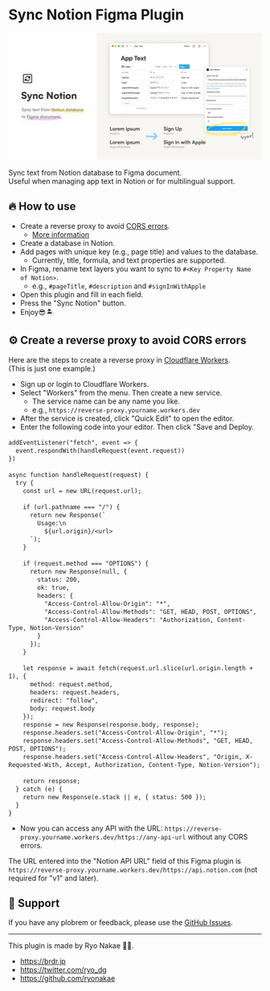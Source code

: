 # Sync Notion Figma Plugin

![](./cover.png)

Sync text from Notion database to Figma document.  
Useful when managing app text in Notion or for multilingual support.

## 🔥 How to use

- Create a reverse proxy to avoid [CORS errors](https://developer.mozilla.org/en-US/docs/Web/HTTP/CORS/Errors).
  - [More information](#-create-a-reverse-proxy-to-avoid-cors-errors)
- Create a database in Notion.
- Add pages with unique key (e.g., page title) and values to the database.
  - Currently, title, formula, and text properties are supported.
- In Figma, rename text layers you want to sync to `#<Key Property Name of Notion>`.
  - e.g., `#pageTitle`, `#description` and `#signInWithApple`
- Open this plugin and fill in each field.
- Press the "Sync Notion" button.
- Enjoy😎🏝

## ⚙️ Create a reverse proxy to avoid CORS errors

Here are the steps to create a reverse proxy in [Cloudflare Workers](https://workers.cloudflare.com/).  
(This is just one example.)

- Sign up or login to Cloudflare Workers.
- Select "Workers" from the menu. Then create a new service.
  - The service name can be any name you like.
  - e.g., `https://reverse-proxy.yourname.workers.dev`
- After the service is created, click "Quick Edit" to open the editor.
- Enter the following code into your editor. Then click "Save and Deploy.

```
addEventListener("fetch", event => {
  event.respondWith(handleRequest(event.request))
})

async function handleRequest(request) {
  try {
    const url = new URL(request.url);

    if (url.pathname === "/") {
      return new Response(`
        Usage:\n
          ${url.origin}/<url>
      `);
    }

    if (request.method === "OPTIONS") {
      return new Response(null, {
        status: 200,
        ok: true,
        headers: {
          "Access-Control-Allow-Origin": "*",
          "Access-Control-Allow-Methods": "GET, HEAD, POST, OPTIONS",
          "Access-Control-Allow-Headers": "Authorization, Content-Type, Notion-Version"
        }
      });
    }

    let response = await fetch(request.url.slice(url.origin.length + 1), {
      method: request.method,
      headers: request.headers,
      redirect: "follow",
      body: request.body
    });
    response = new Response(response.body, response);
    response.headers.set("Access-Control-Allow-Origin", "*");
    response.headers.set("Access-Control-Allow-Methods", "GET, HEAD, POST, OPTIONS");
    response.headers.set("Access-Control-Allow-Headers", "Origin, X-Requested-With, Accept, Authorization, Content-Type, Notion-Version");

    return response;
  } catch (e) {
    return new Response(e.stack || e, { status: 500 });
  }
}
```

- Now you can access any API with the URL: `https://reverse-proxy.yourname.workers.dev/https://any-api-url` without any CORS errors.

The URL entered into the "Notion API URL" field of this Figma plugin is `https://reverse-proxy.yourname.workers.dev/https://api.notion.com` (not required for "v1" and later).

## 📮 Support

If you have any plobrem or feedback, please use the [GitHub Issues](https://github.com/ryonakae/figma-plugin-sync-notion/issues).

---

This plugin is made by Ryo Nakae 🙎‍♂️.

- https://brdr.jp
- https://twitter.com/ryo_dg
- https://github.com/ryonakae
